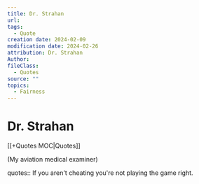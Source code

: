 ```yaml
---
title: Dr. Strahan
url: 
tags:
  - Quote
creation date: 2024-02-09
modification date: 2024-02-26
attribution: Dr. Strahan
Author: 
fileClass:
  - Quotes
source: ""
topics:
  - Fairness
---
```


# Dr. Strahan

[[+Quotes MOC|Quotes]]

(My aviation medical examiner)

quotes:: If you aren't cheating you're not playing the game right.
